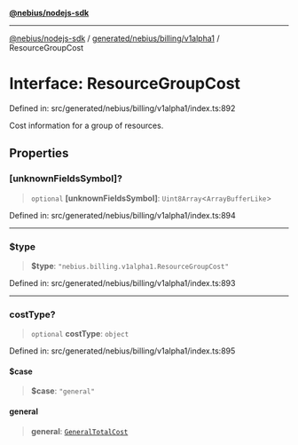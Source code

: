 [**@nebius/nodejs-sdk**](../../../../../README.md)

---

[@nebius/nodejs-sdk](../../../../../README.md) / [generated/nebius/billing/v1alpha1](../README.md) / ResourceGroupCost

# Interface: ResourceGroupCost

Defined in: src/generated/nebius/billing/v1alpha1/index.ts:892

Cost information for a group of resources.

## Properties

### \[unknownFieldsSymbol\]?

> `optional` **\[unknownFieldsSymbol\]**: `Uint8Array`\<`ArrayBufferLike`\>

Defined in: src/generated/nebius/billing/v1alpha1/index.ts:894

---

### $type

> **$type**: `"nebius.billing.v1alpha1.ResourceGroupCost"`

Defined in: src/generated/nebius/billing/v1alpha1/index.ts:893

---

### costType?

> `optional` **costType**: `object`

Defined in: src/generated/nebius/billing/v1alpha1/index.ts:895

#### $case

> **$case**: `"general"`

#### general

> **general**: [`GeneralTotalCost`](GeneralTotalCost.md)
